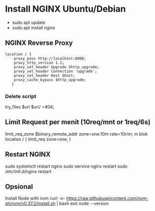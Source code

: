 # Install NGINX Ubuntu/Debian
* sudo apt update
* sudo apt install nginx

## NGINX Reverse Proxy
    location / {
        proxy_pass http://localhost:8000;
        proxy_http_version 1.1;
        proxy_set_header Upgrade $http_upgrade;
        proxy_set_header Connection 'upgrade';
        proxy_set_header Host $host;
        proxy_cache_bypass $http_upgrade;
       }
### Delete script 
try_files $uri $uri/ =404;

## Limit Request per menit (10req/mnt or 1req/6s)
limit_req_zone $binary_remote_addr zone=one:10m rate=10r/m;
in blok location / {
    limit_req zone=one;
}

## Restart NGINX
sudo systemctl restart nginx
sudo service nginx restart
sudo /etc/init.d/nginx restart

## Opsional
Install Node with nvm
curl -o- https://raw.githubusercontent.com/nvm-sh/nvm/v0.37.2/install.sh | bash
exit
node --version
